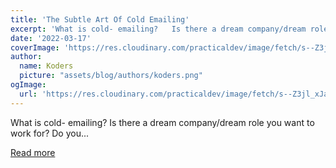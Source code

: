 ```yaml
---
title: 'The Subtle Art Of Cold Emailing'
excerpt: 'What is cold- emailing?   Is there a dream company/dream role you want to work for? Do you...'
date: '2022-03-17'
coverImage: 'https://res.cloudinary.com/practicaldev/image/fetch/s--Z3jl_xJa--/c_imagga_scale,f_auto,fl_progressive,h_420,q_auto,w_1000/https://dev-to-uploads.s3.amazonaws.com/uploads/articles/rddga1q96x02q3r1yw0r.png'
author:
  name: Koders
  picture: "assets/blog/authors/koders.png"
ogImage:
  url: 'https://res.cloudinary.com/practicaldev/image/fetch/s--Z3jl_xJa--/c_imagga_scale,f_auto,fl_progressive,h_420,q_auto,w_1000/https://dev-to-uploads.s3.amazonaws.com/uploads/articles/rddga1q96x02q3r1yw0r.png'
---
```


What is cold- emailing?   Is there a dream company/dream role you want to work for? Do you...

[Read more](https://dev.to/haimantika/the-subtle-art-of-cold-emailing-i6o)
